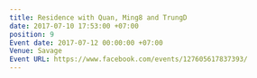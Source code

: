 ```yaml
---
title: Residence with Quan, Ming8 and TrungD
date: 2017-07-10 17:53:00 +07:00
position: 9
Event date: 2017-07-12 00:00:00 +07:00
Venue: Savage
Event URL: https://www.facebook.com/events/127605617837393/
---
```


